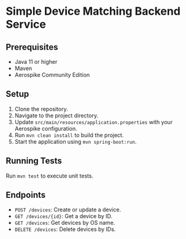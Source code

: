 # Simple Device Matching Backend Service

## Prerequisites
- Java 11 or higher
- Maven
- Aerospike Community Edition

## Setup
1. Clone the repository.
2. Navigate to the project directory.
3. Update `src/main/resources/application.properties` with your Aerospike configuration.
4. Run `mvn clean install` to build the project.
5. Start the application using `mvn spring-boot:run`.

## Running Tests
Run `mvn test` to execute unit tests.

## Endpoints
- `POST /devices`: Create or update a device.
- `GET /devices/{id}`: Get a device by ID.
- `GET /devices`: Get devices by OS name.
- `DELETE /devices`: Delete devices by IDs.